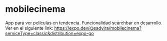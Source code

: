 # mobilecinema
App para ver películas en tendencia.
Funcionalidad searchbar en desarrollo.
Ver en el siguiente link: https://expo.dev/@sadyira/mobilecinema?serviceType=classic&distribution=expo-go
